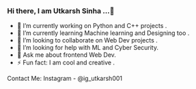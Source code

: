 ### Hi there, I am Utkarsh Sinha ...👋



- 🔭 I’m currently working on Python and C++ projects .
- 🌱 I’m currently learning Machine learning and Designing too .
- 👯 I’m looking to collaborate on Web Dev projects .
- 🤔 I’m looking for help with ML and Cyber Security.
- 💬 Ask me about frontend Web Dev.
- ⚡ Fun fact: I am cool and creative .

 Contact Me: Instagram - @ig_utkarsh001 

